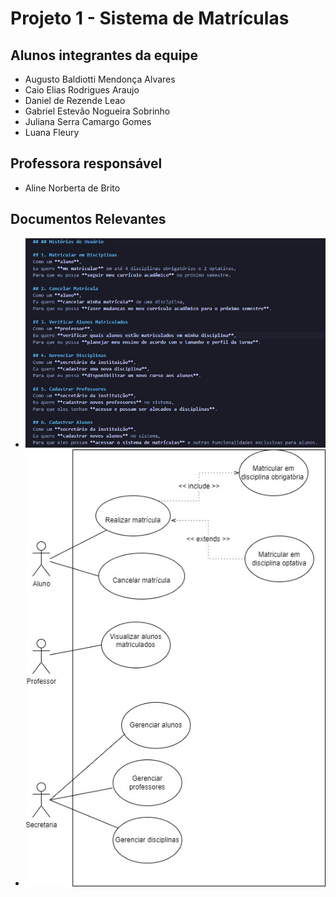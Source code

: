 # Projeto 1 - Sistema de Matrículas	 
  
## Alunos integrantes da equipe

* Augusto Baldiotti Mendonça Alvares
* Caio Elias Rodrigues Araujo
* Daniel de Rezende Leao
* Gabriel Estevão Nogueira Sobrinho
* Juliana Serra Camargo Gomes
* Luana Fleury

## Professora responsável

* Aline Norberta de Brito

## Documentos Relevantes

* ![Casos de Uso](https://github.com/PUCMG-2023-02-LDS-GP4/lab-01/blob/main/projeto/hist-de-usuario.png?raw=true)
* ![Histórias de Usuário](https://github.com/PUCMG-2023-02-LDS-GP4/lab-01/blob/main/projeto/diagrama-casos-de-uso-2.0.jpg?raw=true)
